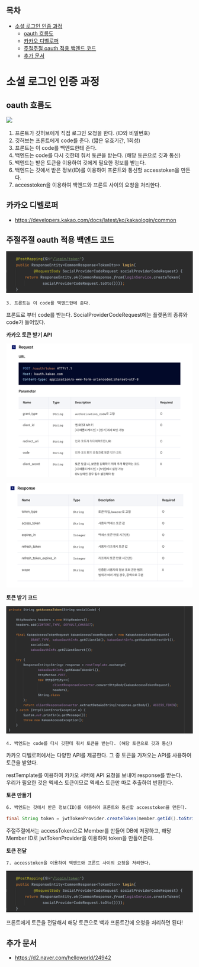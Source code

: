 ## 목차
- [소셜 로그인 인증 과정](#소셜-로그인-인증-과정)
  - [oauth 흐름도](#oauth-흐름도)
  - [카카오 디벨로퍼](#카카오-디벨로퍼)
  - [주절주절 oauth 적용 백엔드 코드](#주절주절-oauth-적용-백엔드-코드)
  - [추가 문서](#추가-문서)

# 소셜 로그인 인증 과정

## oauth 흐름도

![](./images/2021-07-12-23-44-22.png)

1. 프론트가 깃허브에게 직접 로그인 요청을 한다. (ID와 비밀번호)
2. 깃허브는 프론트에게 code를 준다. (짧은 유효기간, 1회성)
3. 프론트는 이 code를 백엔드한테 준다.
4. 백엔드는 code를 다시 깃한테 줘서 토큰을 받는다. (해당 토큰으로 깃과 통신)
5. 백엔드는 받은 토큰을 이용하여 깃에게 필요한 정보를 받는다.
6. 백엔드는 깃에서 받은 정보(ID)를 이용하여 프론트와 통신할 accesstoken을 만든다.
7. accesstoken을 이용하여 백엔드와 프론트 사이의 요청을 처리한다.

## 카카오 디벨로퍼
- https://developers.kakao.com/docs/latest/ko/kakaologin/common

## 주절주절 oauth 적용 백엔드 코드

![](./images/2021-08-20-16-00-41.png)

`3. 프론트는 이 code를 백엔드한테 준다.`   

프론트로 부터 code를 받는다. SocialProviderCodeRequest에는 플랫폼의 종류와 code가 들어있다.  

__카카오 토큰 받기 API__

![](./images/2021-08-20-17-10-41.png)

![](./images/2021-08-20-17-11-58.png)

__토큰 받기 코드__

![](./images/2021-08-20-16-43-01.png)


`4. 백엔드는 code를 다시 깃한테 줘서 토큰을 받는다. (해당 토큰으로 깃과 통신)`  

카카오 디벨로퍼에서는 다양한 API를 제공한다. 그 중 토큰을 가져오는 API를 사용하여 토큰을 받았다.  

restTemplate를 이용하여 카카오 서버에 API 요청을 보내어 response를 받는다.  
우리가 필요한 것은 엑세스 토큰이므로 엑세스 토큰만 따로 추출하여 반환한다.

__토큰 만들기__

`6. 백엔드는 깃에서 받은 정보(ID)를 이용하여 프론트와 통신할 accesstoken을 만든다.`

```java
final String token = jwtTokenProvider.createToken(member.getId().toString());
```

주절주절에서는 accessToken으로 Member를 만들어 DB에 저장하고, 해당 Member ID로 jwtTokenProvider을 이용하여 token을 만들어준다.

__토큰 전달__

`7. accesstoken을 이용하여 백엔드와 프론트 사이의 요청을 처리한다.`

![](./images/2021-08-20-16-00-41.png)

프론트에게 토큰을 전달해서 해당 토큰으로 백과 프론트간에 요청을 처리하면 된다!


## 추가 문서
- https://d2.naver.com/helloworld/24942
